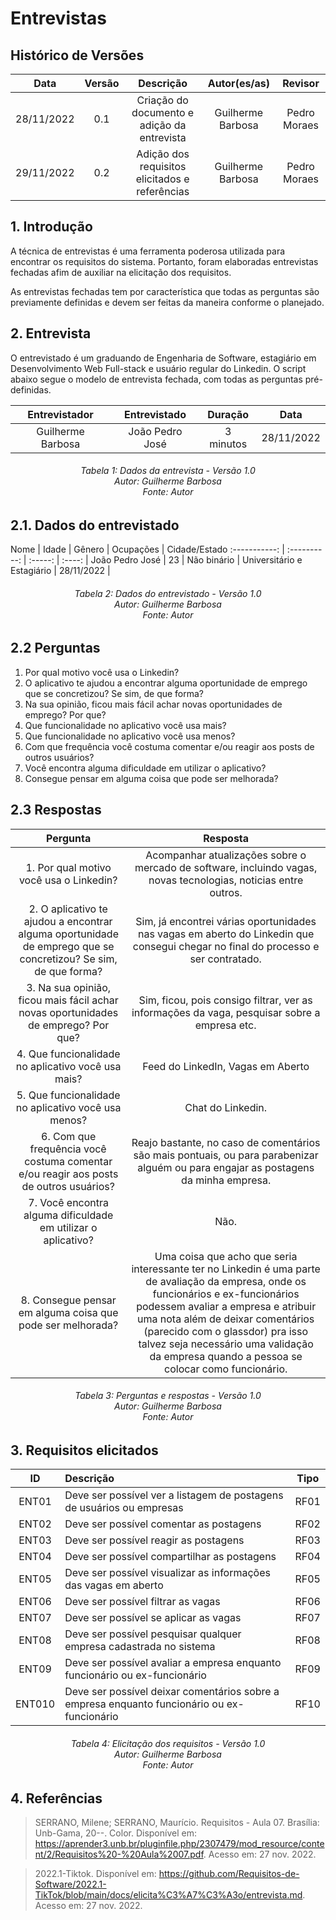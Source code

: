 # Entrevistas

## Histórico de Versões

**Data** | **Versão** | **Descrição** | **Autor(es/as)** | **Revisor** |
:---: | :---: | :---: | :---: | :---: |
28/11/2022 | 0.1 | Criação do documento e adição da entrevista | Guilherme Barbosa | Pedro Moraes |
29/11/2022 | 0.2 | Adição dos requisitos elicitados e referências | Guilherme Barbosa | Pedro Moraes |

## 1. Introdução
A técnica de entrevistas é uma ferramenta poderosa utilizada para encontrar os requisitos do sistema. Portanto, foram elaboradas entrevistas fechadas afim de auxiliar na elicitação dos requisitos.

As entrevistas fechadas tem por característica que todas as perguntas são previamente definidas e devem ser feitas da maneira conforme o planejado.

## 2. Entrevista
O entrevistado é um graduando de Engenharia de Software, estagiário em Desenvolvimento Web Full-stack e usuário regular do Linkedin. O script abaixo segue o modelo de entrevista fechada, com todas as perguntas pré-definidas.

Entrevistador | Entrevistado | Duração | Data |
:-----------: | :----------: | :-----: | :----: |
Guilherme Barbosa | João Pedro José | 3 minutos | 28/11/2022 |

<h6 align = "center"> Tabela 1: Dados da entrevista - Versão 1.0
<br> Autor: Guilherme Barbosa 
<br> Fonte: Autor </h6>

## 2.1. Dados do entrevistado

Nome | Idade | Gênero | Ocupações | Cidade/Estado
:-----------: | :----------: | :-----: | :----: |
João Pedro José | 23 | Não binário | Universitário e Estagiário | 28/11/2022 |

<h6 align = "center"> Tabela 2: Dados do entrevistado - Versão 1.0
<br> Autor: Guilherme Barbosa 
<br> Fonte: Autor </h6>

## 2.2 Perguntas
1. Por qual motivo você usa o Linkedin?
2. O aplicativo te ajudou a encontrar alguma oportunidade de emprego que se concretizou? Se sim, de que forma?
3. Na sua opinião, ficou mais fácil achar novas oportunidades de emprego? Por que?
4. Que funcionalidade no aplicativo você usa mais?
5. Que funcionalidade no aplicativo você usa menos?
6. Com que frequência você costuma comentar e/ou reagir aos posts de outros usuários?
7. Você encontra alguma dificuldade em utilizar o aplicativo?
8. Consegue pensar em alguma coisa que pode ser melhorada?

## 2.3 Respostas

Pergunta | Resposta
:-----: | :-------:
1. Por qual motivo você usa o Linkedin? | Acompanhar atualizações sobre o mercado de software, incluindo vagas, novas tecnologias, noticias entre outros.
2. O aplicativo te ajudou a encontrar alguma oportunidade de emprego que se concretizou? Se sim, de que forma? | Sim, já encontrei várias oportunidades nas vagas em aberto do Linkedin que consegui chegar no final do processo e ser contratado.
3. Na sua opinião, ficou mais fácil achar novas oportunidades de emprego? Por que? | Sim, ficou, pois consigo filtrar, ver as informações da vaga, pesquisar sobre a empresa etc.
4. Que funcionalidade no aplicativo você usa mais? | Feed do LinkedIn, Vagas em Aberto
5. Que funcionalidade no aplicativo você usa menos? | Chat do Linkedin.
6. Com que frequência você costuma comentar e/ou reagir aos posts de outros usuários? | Reajo bastante, no caso de comentários são mais pontuais, ou para parabenizar alguém ou para engajar as postagens da minha empresa.
7. Você encontra alguma dificuldade em utilizar o aplicativo? | Não.
8. Consegue pensar em alguma coisa que pode ser melhorada? | Uma coisa que acho que seria interessante ter no Linkedin é uma parte de avaliação da empresa, onde os funcionários e ex-funcionários podessem avaliar a empresa e atribuir uma nota além de deixar comentários (parecido com o glassdor) pra isso talvez seja necessário uma validação da empresa quando a pessoa se colocar como funcionário.

<h6 align = "center"> Tabela 3: Perguntas e respostas - Versão 1.0
<br> Autor: Guilherme Barbosa 
<br> Fonte: Autor </h6>

## 3. Requisitos elicitados

ID | Descrição | Tipo
:-: | :---- | :-:
ENT01 | Deve ser possível ver a listagem de postagens de usuários ou empresas | RF01
ENT02 | Deve ser possível comentar as postagens | RF02
ENT03 | Deve ser possível reagir as postagens | RF03
ENT04 | Deve ser possível compartilhar as postagens | RF04
ENT05 | Deve ser possível visualizar as informações das vagas em aberto | RF05
ENT06 | Deve ser possível filtrar as vagas | RF06
ENT07 | Deve ser possível se aplicar as vagas | RF07
ENT08 | Deve ser possível pesquisar qualquer empresa cadastrada no sistema | RF08
ENT09 | Deve ser possível avaliar a empresa enquanto funcionário ou ex-funcionário | RF09
ENT010 | Deve ser possível deixar comentários sobre a empresa enquanto funcionário ou ex-funcionário | RF10

<h6 align = "center"> Tabela 4: Elicitação dos requisitos - Versão 1.0
<br> Autor: Guilherme Barbosa 
<br> Fonte: Autor </h6>

## 4. Referências
> SERRANO, Milene; SERRANO, Maurício. Requisitos - Aula 07. Brasília: Unb-Gama, 20--. Color. Disponível em: https://aprender3.unb.br/pluginfile.php/2307479/mod_resource/content/2/Requisitos%20-%20Aula%2007.pdf. Acesso em: 27 nov. 2022.

> 2022.1-Tiktok. Disponível em: https://github.com/Requisitos-de-Software/2022.1-TikTok/blob/main/docs/elicita%C3%A7%C3%A3o/entrevista.md. Acesso em: 27 nov. 2022.